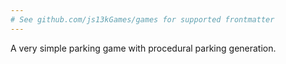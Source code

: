 ```yaml
---
# See github.com/js13kGames/games for supported frontmatter
---
```

A very simple parking game with procedural parking generation.